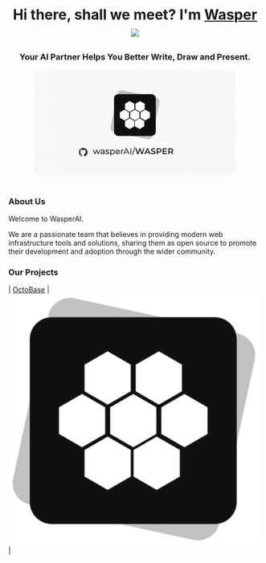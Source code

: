 <h1 align="center">Hi there, shall we meet? I'm <a href="https://wasper.app/" target="_blank">Wasper</a> 
<img src="https://github.com/blackcater/blackcater/raw/main/images/Hi.gif" height="32"/></h1>
<h3 align="center">Your AI Partner Helps You Better Write, Draw and Present.</h3>

<div align="center">
<img src="https://github.com/WasperAI/.github/blob/main/images/cover.png" width="400" alt="toEverything Logo" />
</div>

<h1 align="center"></h1>

### About Us

Welcome to WasperAI.

We are a passionate team that believes in providing modern web infrastructure tools and solutions, sharing them as open source to promote their development and adoption through the wider community.

### Our Projects


|  [OctoBase]  |      <a href="https://github.com/toeverything/octobase" target="blank"><picture style="width: 500px"><source media="(prefers-color-scheme: light)" srcset="images/octobase-light-mode.svg" /><source media="(prefers-color-scheme: dark)" srcset="images/octobase-dark-mode.svg" /><img src="https://github.com/WasperAI/.github/blob/main/images/logomode.svg" width="500" alt="OctoBase Logo" /></picture></a>      |

[AFFiNE]: https://github.com/toeverything/affine
[BlockSuite]: https://github.com/toeverything/blocksuite
[OctoBase]: https://github.com/toeverything/octobase
